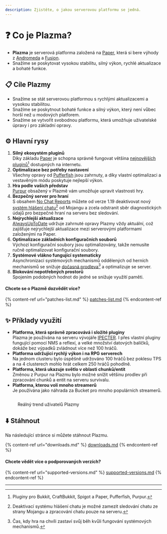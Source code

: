 ```yaml
---
description: Zjistěte, o jakou serverovou platformu se jedná.
---
```


# ❓ Co je Plazma?

- **Plazma** je serverová platforma založená na [Paper](https://github.com/PaperMC/Paper), která si bere výhody z [Andromeda](https://github.com/EarendelArchived/Andromeda) a [Fusion](https://github.com/RuinedTechnologyUnify/Fusion).
- Snažíme se poskytovat vysokou stabilitu, silný výkon, rychlé aktualizace a bohaté funkce.

## 📋 Cíle Plazmy <a href="#id-1" id="id-1"></a>

- Snažíme se stát serverovou platformou s rychlými aktualizacemi a vysokou stabilitou.
- Snažíme se poskytnout bohaté funkce a silný výkon, který není vůbec horší než u modových platforem.
- Snažíme se vytvořit svobodnou platformu, která umožňuje uživatelské úpravy i pro základní opravy.

## ⚙️ Hlavní rysy <a href="#id-2" id="id-2"></a>

1. **Silný ekosystém pluginů**\
   Díky základu [Paper](https://github.com/PaperMC/Paper) je schopna správně fungovat většina [nejnovějších pluginů](#user-content-fn-1)[^1] dostupných na internetu.
2. **Optimalizace bez potřeby nastavení**\
   Všechny opravy od [Pufferfish](https://github.com/pufferfish-gg/Pufferfish) jsou zahrnuty, a díky vlastní optimalizaci a vestavěným módu poskytuje nejlepší výkon.
3. **Hra podle vašich představ**\
   [Purpur](https://github.com/PurpurMC/Purpur) obsažený v Plazmě vám umožňuje upravit vlastnosti hry.
4. **Bezpečný server pro hraní**\
   S obsahem [No Chat Reports](https://github.com/Aizistral-Studios/No-Chat-Reports) můžete od verze 1.19 deaktivovat nový [systém hlášení chatu](#user-content-fn-3)[^3] od Mojangu a zcela odstranit sběr diagnostických údajů pro bezpečné hraní na serveru bez sledování.
5. **Nejrychlejší aktualizace**\
   [AlwaysUpToDate](https://github.com/PlazmaMC/AlwaysUpToDate) udržuje zahrnuté opravy Plazmy vždy aktuální, což zajišťuje nejrychlejší aktualizace mezi serverovými platformami založenými na Paper.
6. **Optimalizace základních konfiguračních souborů**\
   Výchozí konfigurační soubory jsou optimalizovány, takže nemusíte ručně optimalizovat konfigurační soubory.
7. **Systémové vlákno fungující systematicky**\
   Asynchronizací systémových mechanismů oddělených od herních mechanismů se snižuje [dočasná prodleva](#user-content-fn-4)[^4] a optimalizuje se server.
8. **Blokování nepotřebných prostorů**\
   Spojením podobných hodnot do jedné se snižuje využití paměti.

#### Chcete se o Plazmě dozvědět více? <a href="#etc-1" id="etc-1"></a>

{% content-ref url="patches-list.md" %}
[patches-list.md](patches-list.md)
{% endcontent-ref %}

## ✨ Příklady využití <a href="#id-3" id="id-3"></a>

- **Platforma, která správně zpracovává i složité pluginy**\
  Plazma je používána na serveru vývojáře [IPECTER](https://github.com/IPECTER). I přes vlastní pluginy fungující pomocí NMS a reflexí, a velké množství datových balíčků, dokáže bez výpadků zvládnout více než 100 hráčů.
- **Platforma udržující rychlý výkon i na RPG serverech**\
  Na jednom clusteru bylo úspěšně udržováno 100 hráčů bez poklesu TPS a na 4 clusterech mohlo hrát celkem 250 hráčů pohodlně.
- **Platforma, která ukazuje světlo v oblasti chunků/entit**\
  Změnou z Purpur na Plazmu bylo možné snížit většinu prodlev při zpracování chunků a entit na serveru survivalu.
- **Platforma, kterou volí mnoho streamerů**\
  Je používána jako náhrada za Bucket pro mnoho populárních streamerů.

<figure><img src="https://camo.githubusercontent.com/22acffd515755c2cee2078a7697ff35351c5ec7148eb2806deedbe63df1c4ed7/68747470733a2f2f6273746174732e6f72672f7369676e6174757265732f7365727665722d696d706c656d656e746174696f6e2f506c617a6d612e737667" alt=""><figcaption><p>Reálný trend uživatelů Plazmy</p></figcaption></figure>

## ⬇️ Stáhnout

Na následující stránce si můžete stáhnout Plazmu.

{% content-ref url="downloads.md" %}
[downloads.md](downloads.md)
{% endcontent-ref %}

#### Chcete vědět více o podporovaných verzích?

{% content-ref url="supported-versions.md" %}
[supported-versions.md](supported-versions.md)
{% endcontent-ref %}

***

[^1]: Pluginy pro Bukkit, CraftBukkit, Spigot a Paper, Pufferfish, Purpur.

[^2]: Patří pod společnost Microsoft Corporation.

[^3]: Deaktivací systému hlášení chatu je možné zamezit sledování chatu ze strany Mojangu a zpracování chatu pouze na serveru.

[^4]: Čas, kdy hra na chvíli zastaví svůj běh kvůli fungování systémových mechanismů.
